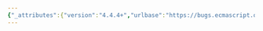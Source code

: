 ```yaml
---
{"_attributes":{"version":"4.4.4+","urlbase":"https://bugs.ecmascript.org/","maintainer":"dherman@mozilla.com"},"bug":{"bug_id":271,"creation_ts":"2012-02-22 06:45:00 -0800","short_desc":"test262.py occurs KeyError on deleting commentary key","delta_ts":"2012-03-15 08:41:26 -0700","product":"Test262","component":"Test Harness","version":"unspecified","rep_platform":"All","op_sys":"All","bug_status":"RESOLVED","resolution":"FIXED","priority":"Normal","bug_severity":"enhancement","everconfirmed":true,"reporter":{"uid":"utatane.tea","name":"Yusuke Suzuki"},"assigned_to":{"uid":"erights","name":"Mark S. Miller"},"cc":["dfugate","joost-wim"],"long_desc":[{"commentid":647,"comment_count":0,"attachid":"11","who":{"uid":"utatane.tea","name":"Yusuke Suzuki"},"bug_when":"2012-02-22 06:45:24 -0800","thetext":"Created attachment 11\npatch for test262.py\n\nSometimes, parseTestRecord result doesn't have key 'commentary'. So `del testRecord[\"commentary\"]` occurs KeyError."},{"commentid":756,"comment_count":1,"who":{"uid":"joost-wim","name":"Joost-Wim Boekesteijn"},"bug_when":"2012-03-13 06:18:24 -0700","thetext":"Probably a duplicate of https://bugs.ecmascript.org/show_bug.cgi?id=240"},{"commentid":759,"comment_count":2,"who":{"uid":"dfugate","name":"Dave Fugate"},"bug_when":"2012-03-14 14:26:27 -0700","thetext":"Yusuke, I've fixed https://bugs.ecmascript.org/show_bug.cgi?id=240.  Could you please confirm this addresses your issue as well?\n\nThanks!"},{"commentid":762,"comment_count":3,"who":{"uid":"utatane.tea","name":"Yusuke Suzuki"},"bug_when":"2012-03-14 21:16:14 -0700","thetext":"Thanks Dave!\nI confirmed this issue is addressed!"}],"attachment":{"_attributes":{"isobsolete":"0","ispatch":"0"},"attachid":"11","date":"2012-02-22 06:45:00 -0800","delta_ts":"2012-02-22 06:45:24 -0800","desc":"patch for test262.py","filename":"test262.py.patch","type":"application/octet-stream","size":"664","attacher":{"_attributes":{"name":"Yusuke Suzuki"},"_text":"utatane.tea"},"data":{"_attributes":{"encoding":"base64"},"_text":"ZGlmZiAtLWdpdCBhL3Rvb2xzL3BhY2thZ2luZy90ZXN0MjYyLnB5IGIvdG9vbHMvcGFja2FnaW5n\nL3Rlc3QyNjIucHkKLS0tIGEvdG9vbHMvcGFja2FnaW5nL3Rlc3QyNjIucHkKKysrIGIvdG9vbHMv\ncGFja2FnaW5nL3Rlc3QyNjIucHkKQEAgLTE3NiwxNyArMTc2LDE3IEBAIGNsYXNzIFRlc3RDYXNl\nKG9iamVjdCk6CiAgICAgc2VsZi5zdHJpY3RfbW9kZSA9IHN0cmljdF9tb2RlCiAgICAgZiA9IG9w\nZW4oc2VsZi5mdWxsX3BhdGgpCiAgICAgc2VsZi5jb250ZW50cyA9IGYucmVhZCgpCiAgICAgZi5j\nbG9zZSgpCiAgICAgdGVzdFJlY29yZCA9IHBhcnNlVGVzdFJlY29yZChzZWxmLmNvbnRlbnRzLCBu\nYW1lKQogICAgIHNlbGYudGVzdCA9IHRlc3RSZWNvcmRbInRlc3QiXQogICAgIGRlbCB0ZXN0UmVj\nb3JkWyJ0ZXN0Il0KICAgICBkZWwgdGVzdFJlY29yZFsiaGVhZGVyIl0KLSAgICBkZWwgdGVzdFJl\nY29yZFsiY29tbWVudGFyeSJdCisgICAgdGVzdFJlY29yZC5wb3AoImNvbW1lbnRhcnkiLCBOb25l\nKQogICAgIHNlbGYudGVzdFJlY29yZCA9IHRlc3RSZWNvcmQ7CiAgICAgCiAKICAgZGVmIEdldE5h\nbWUoc2VsZik6CiAgICAgcmV0dXJuIHBhdGguam9pbigqc2VsZi5uYW1lKQogCiAgIGRlZiBHZXRN\nb2RlKHNlbGYpOgogICAgIGlmIHNlbGYuc3RyaWN0X21vZGU6Cg==\n"}}}}
---
```

